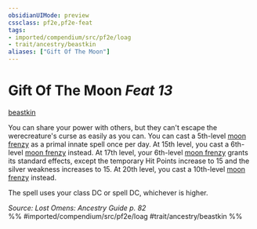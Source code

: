 ```yaml
---
obsidianUIMode: preview
cssclass: pf2e,pf2e-feat
tags:
- imported/compendium/src/pf2e/loag
- trait/ancestry/beastkin
aliases: ["Gift Of The Moon"]
---
```

# Gift Of The Moon  *Feat 13*  
[beastkin](beastkin-loag.md)  


You can share your power with others, but they can't escape the werecreature's curse as easily as you can. You can cast a 5th-level [moon frenzy](../spells/moon-frenzy.md) as a primal innate spell once per day. At 15th level, you cast a 6th-level [moon frenzy](../spells/moon-frenzy.md) instead. At 17th level, your 6th-level [moon frenzy](../spells/moon-frenzy.md) grants its standard effects, except the temporary Hit Points increase to 15 and the silver weakness increases to 15. At 20th level, you cast a 10th-level [moon frenzy](../spells/moon-frenzy.md) instead.

The spell uses your class DC or spell DC, whichever is higher.

*Source: Lost Omens: Ancestry Guide p. 82*  
%% #imported/compendium/src/pf2e/loag #trait/ancestry/beastkin %%